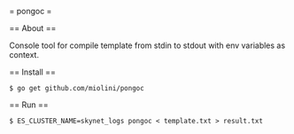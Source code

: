 = pongoc =

== About ==

Console tool for compile template from stdin to stdout with env variables as context.

== Install ==

```
$ go get github.com/miolini/pongoc
```

== Run ==

```
$ ES_CLUSTER_NAME=skynet_logs pongoc < template.txt > result.txt
```
